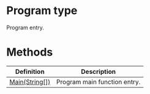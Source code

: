 <a name='T-Vsxmd-Program'></a>
# Program type

Program entry.

# Methods

| Definition | Description |
|-|-|
| [Main(String[])](/Vsxmd/Program.md/#M-Vsxmd-Program-Main-System-String[]-) | Program main function entry. |
